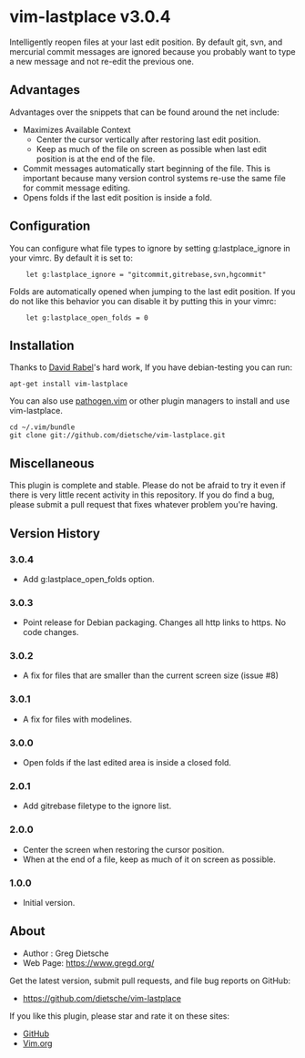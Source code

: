 # vim-lastplace v3.0.4

Intelligently reopen files at your last edit position. By default git,
svn, and mercurial commit messages are ignored because you
probably want to type a new message and not re-edit the previous
one.
## Advantages
Advantages over the snippets that can be found around the net include:
* Maximizes Available Context
    - Center the cursor vertically after restoring last edit position.
    - Keep as much of the file on screen as possible when last edit position is at the end of the file.
* Commit messages automatically start beginning of the file. This is important because many version control systems re-use the same file for commit message editing.
* Opens folds if the last edit position is inside a fold.

## Configuration
You can configure what file types to ignore by setting
g:lastplace_ignore in your vimrc. By default it is set to:

        let g:lastplace_ignore = "gitcommit,gitrebase,svn,hgcommit"

Folds are automatically opened when jumping to the last edit position. If you
do not like this behavior you can disable it by putting this in your vimrc:

        let g:lastplace_open_folds = 0


## Installation
Thanks to [David Rabel](https://github.com/NoreSoft)'s hard work, If you have debian-testing you can run:

    apt-get install vim-lastplace
    
You can also use [pathogen.vim](https://github.com/tpope/vim-pathogen) or other plugin managers to install and use vim-lastplace.

    cd ~/.vim/bundle
    git clone git://github.com/dietsche/vim-lastplace.git

## Miscellaneous
This plugin is complete and stable. Please do not be afraid to try it even
if there is very little recent activity in this repository. If you do find
a bug, please submit a pull request that fixes whatever problem you're having.

## Version History

### 3.0.4
- Add g:lastplace_open_folds option.

### 3.0.3
- Point release for Debian packaging. Changes all http links to https. No code changes.

### 3.0.2
- A fix for files that are smaller than the current screen size (issue #8)

### 3.0.1
- A fix for files with modelines.

### 3.0.0

- Open folds if the last edited area is inside a closed fold.

### 2.0.1

- Add gitrebase filetype to the ignore list.

### 2.0.0

- Center the screen when restoring the cursor position.
- When at the end of a file, keep as much of it on screen as possible.

### 1.0.0

- Initial version.

## About

- Author  :  Greg Dietsche
- Web Page: https://www.gregd.org/

Get the latest version, submit pull requests, and file bug reports
on GitHub:
- https://github.com/dietsche/vim-lastplace

If you like this plugin, please star and rate it on these sites:

- [GitHub](https://github.com/dietsche/vim-lastplace)
- [Vim.org](http://www.vim.org/scripts/script.php?script_id=5090)
